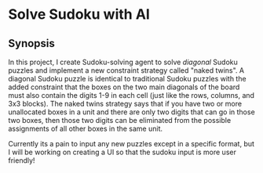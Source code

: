 # Solve Sudoku with AI

## Synopsis

In this project, I create Sudoku-solving agent to solve _diagonal_ Sudoku puzzles and implement a new constraint strategy called "naked twins". A diagonal Sudoku puzzle is identical to traditional Sudoku puzzles with the added constraint that the boxes on the two main diagonals of the board must also contain the digits 1-9 in each cell (just like the rows, columns, and 3x3 blocks). The naked twins strategy says that if you have two or more unallocated boxes in a unit and there are only two digits that can go in those two boxes, then those two digits can be eliminated from the possible assignments of all other boxes in the same unit.

Currently its a pain to input any new puzzles except in a specific format, but I will be working on creating a UI so that the sudoku input is more user friendly!

